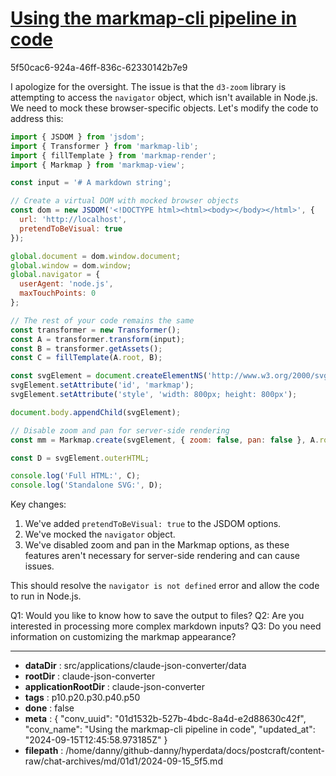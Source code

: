 # [Using the markmap-cli pipeline in code](https://claude.ai/chat/01d1532b-527b-4bdc-8a4d-e2d88630c42f)

5f50cac6-924a-46ff-836c-62330142b7e9

 I apologize for the oversight. The issue is that the `d3-zoom` library is attempting to access the `navigator` object, which isn't available in Node.js. We need to mock these browser-specific objects. Let's modify the code to address this:

```javascript
import { JSDOM } from 'jsdom';
import { Transformer } from 'markmap-lib';
import { fillTemplate } from 'markmap-render';
import { Markmap } from 'markmap-view';

const input = '# A markdown string';

// Create a virtual DOM with mocked browser objects
const dom = new JSDOM('<!DOCTYPE html><html><body></body></html>', {
  url: 'http://localhost',
  pretendToBeVisual: true
});

global.document = dom.window.document;
global.window = dom.window;
global.navigator = {
  userAgent: 'node.js',
  maxTouchPoints: 0
};

// The rest of your code remains the same
const transformer = new Transformer();
const A = transformer.transform(input);
const B = transformer.getAssets();
const C = fillTemplate(A.root, B);

const svgElement = document.createElementNS('http://www.w3.org/2000/svg', 'svg');
svgElement.setAttribute('id', 'markmap');
svgElement.setAttribute('style', 'width: 800px; height: 800px');

document.body.appendChild(svgElement);

// Disable zoom and pan for server-side rendering
const mm = Markmap.create(svgElement, { zoom: false, pan: false }, A.root);

const D = svgElement.outerHTML;

console.log('Full HTML:', C);
console.log('Standalone SVG:', D);
```

Key changes:
1. We've added `pretendToBeVisual: true` to the JSDOM options.
2. We've mocked the `navigator` object.
3. We've disabled zoom and pan in the Markmap options, as these features aren't necessary for server-side rendering and can cause issues.

This should resolve the `navigator is not defined` error and allow the code to run in Node.js.

Q1: Would you like to know how to save the output to files?
Q2: Are you interested in processing more complex markdown inputs?
Q3: Do you need information on customizing the markmap appearance?

---

* **dataDir** : src/applications/claude-json-converter/data
* **rootDir** : claude-json-converter
* **applicationRootDir** : claude-json-converter
* **tags** : p10.p20.p30.p40.p50
* **done** : false
* **meta** : {
  "conv_uuid": "01d1532b-527b-4bdc-8a4d-e2d88630c42f",
  "conv_name": "Using the markmap-cli pipeline in code",
  "updated_at": "2024-09-15T12:45:58.973185Z"
}
* **filepath** : /home/danny/github-danny/hyperdata/docs/postcraft/content-raw/chat-archives/md/01d1/2024-09-15_5f5.md
